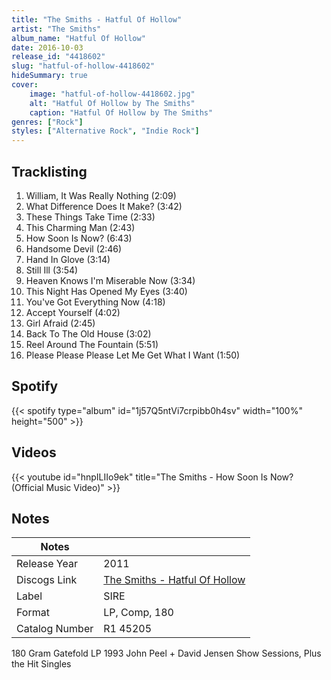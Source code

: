 ```yaml
---
title: "The Smiths - Hatful Of Hollow"
artist: "The Smiths"
album_name: "Hatful Of Hollow"
date: 2016-10-03
release_id: "4418602"
slug: "hatful-of-hollow-4418602"
hideSummary: true
cover:
    image: "hatful-of-hollow-4418602.jpg"
    alt: "Hatful Of Hollow by The Smiths"
    caption: "Hatful Of Hollow by The Smiths"
genres: ["Rock"]
styles: ["Alternative Rock", "Indie Rock"]
---
```

## Tracklisting
1. William, It Was Really Nothing (2:09)
2. What Difference Does It Make? (3:42)
3. These Things Take Time (2:33)
4. This Charming Man (2:43)
5. How Soon Is Now? (6:43)
6. Handsome Devil (2:46)
7. Hand In Glove (3:14)
8. Still Ill (3:54)
9. Heaven Knows I'm Miserable Now (3:34)
10. This Night Has Opened My Eyes (3:40)
11. You've Got Everything Now (4:18)
12. Accept Yourself (4:02)
13. Girl Afraid (2:45)
14. Back To The Old House (3:02)
15. Reel Around The Fountain (5:51)
16. Please Please Please Let Me Get What I Want (1:50)
## Spotify
{{< spotify type="album" id="1j57Q5ntVi7crpibb0h4sv" width="100%" height="500" >}}

## Videos
{{< youtube id="hnpILIIo9ek" title="The Smiths - How Soon Is Now? (Official Music Video)" >}}

## Notes
| Notes          |             |
| ---------------| ----------- |
| Release Year   | 2011 |
| Discogs Link   | [The Smiths - Hatful Of Hollow](https://www.discogs.com/release/4418602-The-Smiths-Hatful-Of-Hollow) |
| Label          | SIRE |
| Format         | LP, Comp, 180 |
| Catalog Number | R1 45205 |

180 Gram Gatefold LP 1993 John Peel + David Jensen Show Sessions, Plus the Hit Singles 
